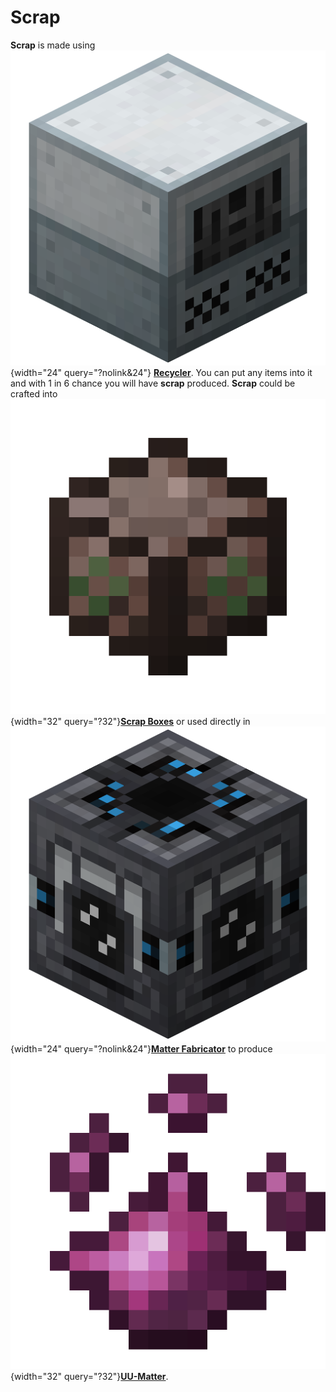 # Scrap

**Scrap** is made using ![Recycler](/media/mods/techreborn/recycler.png){width="24" query="?nolink&24"} **[Recycler](/media/mods/techreborn/recycler)**. You can put any items into it and with 1 in 6 chance you will have **scrap** produced. **Scrap** could be crafted into ![scrap_box.png](/media/mods/techreborn/scrap_box.png){width="32" query="?32"}**[Scrap Boxes](/items/scrap_box)** or used directly in ![Matter Fabricator](/media/mods/techreborn/matter_fabricator.png){width="24" query="?nolink&24"}**[Matter Fabricator](/blocks/matter_fabricator)** to produce ![uu-matter.png](/media/mods/techreborn/uu-matter.png){width="32" query="?32"}**[UU-Matter](/items/uu-matter)**.

